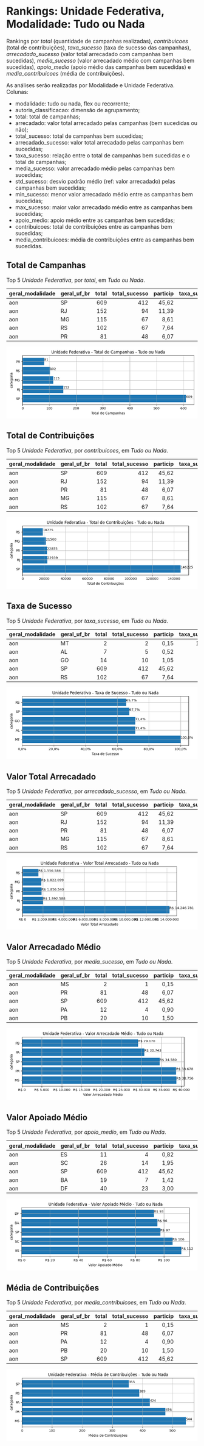 # Rankings: Unidade Federativa, Modalidade: Tudo ou Nada

Rankings por _total_ (quantidade de campanhas realizadas), _contribuicoes_
(total de contribuições), _taxa_sucesso_ (taxa de sucesso das campanhas),
_arrecadado_sucesso_ (valor total arrecadado com campanhas bem sucedidas),
_media_sucesso_ (valor arrecadado médio com campanhas bem sucedidas),
_apoio_medio_ (apoio médio das campanhas bem sucedidas)
e _media_contribuicoes_ (média de contribuições).

As análises serão realizadas por Modalidade e Unidade Federativa. Colunas:

- modalidade: tudo ou nada, flex ou recorrente;
- autoria_classificacao: dimensão de agrupamento;
- total: total de campanhas;
- arrecadado: valor total arrecadado pelas campanhas (bem sucedidas ou não);
- total_sucesso: total de campanhas bem sucedidas;
- arrecadado_sucesso: valor total arrecadado pelas campanhas bem sucedidas;
- taxa_sucesso: relação entre o total de campanhas bem sucedidas e o total de campanhas;
- media_sucesso: valor arrecadado médio pelas campanhas bem sucedidas;
- std_sucesso: desvio padrão médio (ref: valor arrecadado) pelas campanhas bem sucedidas;
- min_sucesso: menor valor arrecadado médio entre as campanhas bem sucedidas;
- max_sucesso: maior valor arrecadado médio entre as campanhas bem sucedidas;
- apoio_medio: apoio médio entre as campanhas bem sucedidas;
- contribuicoes: total de contribuições entre as campanhas bem sucedidas;
- media_contribuicoes: média de contribuições entre as campanhas bem sucedidas.



## Total de Campanhas



<!-- ### Modalidade: Tudo ou Nada -->

<!--Total de Campanhas-->
Top 5 _Unidade Federativa_, por _total_, em _Tudo ou Nada_.


| geral_modalidade   | geral_uf_br   |   total |   total_sucesso |   particip |   taxa_sucesso |   arrecadado_sucesso |   media_sucesso |   std_sucesso |   min_sucesso |   max_sucesso |   apoio_medio |   contribuicoes |   media_contribuicoes |
|:-------------------|:--------------|--------:|----------------:|-----------:|---------------:|---------------------:|----------------:|--------------:|--------------:|--------------:|--------------:|----------------:|----------------------:|
| aon                | SP            |     609 |             412 |      45,62 |          67,65 |          14.246.781,43 |        34.579,57 |      53.785,60 |         94,90 |     679.297,66 |         97,43 |          146.225 |                354,92 |
| aon                | RJ            |     152 |              94 |      11,39 |          61,84 |           1.992.588,12 |        21.197,75 |      24.242,49 |        143,20 |     154.365,98 |         86,86 |           22.939 |                244,03 |
| aon                | MG            |     115 |              67 |       8,61 |          58,26 |           1.822.099,42 |        27.195,51 |      26.573,25 |       1.204,08 |     136.747,60 |         84,51 |           21.560 |                321,79 |
| aon                | RS            |     102 |              67 |       7,64 |          65,69 |           1.556.583,95 |        23.232,60 |      18.896,23 |       1.496,11 |      85.108,68 |         82,91 |           18.775 |                280,22 |
| aon                | PR            |      81 |              48 |       6,07 |          59,26 |           1.856.539,79 |        38.677,91 |      78.534,96 |        792,14 |     537.544,55 |         81,23 |           22.855 |                476,15 |


![Gráfico de barras horizontal com o título "Unidade Federativa - Total de Campanhas - Tudo ou Nada". O eixo X é a dimensão analisada, o eixo Y as categorias](./graficos/notaveis_por_ufbr-total-aon.png "Unidade Federativa - Total de Campanhas - Tudo ou Nada")

## Total de Contribuições



<!-- ### Modalidade: Tudo ou Nada -->

<!--Total de Contribuições-->
Top 5 _Unidade Federativa_, por _contribuicoes_, em _Tudo ou Nada_.


| geral_modalidade   | geral_uf_br   |   total |   total_sucesso |   particip |   taxa_sucesso |   arrecadado_sucesso |   media_sucesso |   std_sucesso |   min_sucesso |   max_sucesso |   apoio_medio |   contribuicoes |   media_contribuicoes |
|:-------------------|:--------------|--------:|----------------:|-----------:|---------------:|---------------------:|----------------:|--------------:|--------------:|--------------:|--------------:|----------------:|----------------------:|
| aon                | SP            |     609 |             412 |      45,62 |          67,65 |          14.246.781,43 |        34.579,57 |      53.785,60 |         94,90 |     679.297,66 |         97,43 |          146.225 |                354,92 |
| aon                | RJ            |     152 |              94 |      11,39 |          61,84 |           1.992.588,12 |        21.197,75 |      24.242,49 |        143,20 |     154.365,98 |         86,86 |           22.939 |                244,03 |
| aon                | PR            |      81 |              48 |       6,07 |          59,26 |           1.856.539,79 |        38.677,91 |      78.534,96 |        792,14 |     537.544,55 |         81,23 |           22.855 |                476,15 |
| aon                | MG            |     115 |              67 |       8,61 |          58,26 |           1.822.099,42 |        27.195,51 |      26.573,25 |       1.204,08 |     136.747,60 |         84,51 |           21.560 |                321,79 |
| aon                | RS            |     102 |              67 |       7,64 |          65,69 |           1.556.583,95 |        23.232,60 |      18.896,23 |       1.496,11 |      85.108,68 |         82,91 |           18.775 |                280,22 |


![Gráfico de barras horizontal com o título "Unidade Federativa - Total de Contribuições - Tudo ou Nada". O eixo X é a dimensão analisada, o eixo Y as categorias](./graficos/notaveis_por_ufbr-contribuicoes-aon.png "Unidade Federativa - Total de Contribuições - Tudo ou Nada")

## Taxa de Sucesso



<!-- ### Modalidade: Tudo ou Nada -->

<!--Taxa de Sucesso-->
Top 5 _Unidade Federativa_, por _taxa_sucesso_, em _Tudo ou Nada_.


| geral_modalidade   | geral_uf_br   |   total |   total_sucesso |   particip |   taxa_sucesso |   arrecadado_sucesso |   media_sucesso |   std_sucesso |   min_sucesso |   max_sucesso |   apoio_medio |   contribuicoes |   media_contribuicoes |
|:-------------------|:--------------|--------:|----------------:|-----------:|---------------:|---------------------:|----------------:|--------------:|--------------:|--------------:|--------------:|----------------:|----------------------:|
| aon                | MT            |       2 |               2 |       0,15 |         100,00 |             16.235,65 |         8.117,82 |       3.144,46 |       5.894,35 |      10.341,30 |         67,93 |             239 |                119,50 |
| aon                | AL            |       7 |               5 |       0,52 |          71,43 |             55.859,26 |        11.171,85 |       3.760,92 |       6.855,80 |      15.562,69 |         72,64 |             769 |                153,80 |
| aon                | GO            |      14 |              10 |       1,05 |          71,43 |            107.857,97 |        10.785,80 |       7.069,02 |        787,10 |      25.867,99 |         55,86 |            1.931 |                193,10 |
| aon                | SP            |     609 |             412 |      45,62 |          67,65 |          14.246.781,43 |        34.579,57 |      53.785,60 |         94,90 |     679.297,66 |         97,43 |          146.225 |                354,92 |
| aon                | RS            |     102 |              67 |       7,64 |          65,69 |           1.556.583,95 |        23.232,60 |      18.896,23 |       1.496,11 |      85.108,68 |         82,91 |           18.775 |                280,22 |


![Gráfico de barras horizontal com o título "Unidade Federativa - Taxa de Sucesso - Tudo ou Nada". O eixo X é a dimensão analisada, o eixo Y as categorias](./graficos/notaveis_por_ufbr-taxa_sucesso-aon.png "Unidade Federativa - Taxa de Sucesso - Tudo ou Nada")

## Valor Total Arrecadado



<!-- ### Modalidade: Tudo ou Nada -->

<!--Valor Total Arrecadado-->
Top 5 _Unidade Federativa_, por _arrecadado_sucesso_, em _Tudo ou Nada_.


| geral_modalidade   | geral_uf_br   |   total |   total_sucesso |   particip |   taxa_sucesso |   arrecadado_sucesso |   media_sucesso |   std_sucesso |   min_sucesso |   max_sucesso |   apoio_medio |   contribuicoes |   media_contribuicoes |
|:-------------------|:--------------|--------:|----------------:|-----------:|---------------:|---------------------:|----------------:|--------------:|--------------:|--------------:|--------------:|----------------:|----------------------:|
| aon                | SP            |     609 |             412 |      45,62 |          67,65 |          14.246.781,43 |        34.579,57 |      53.785,60 |         94,90 |     679.297,66 |         97,43 |          146.225 |                354,92 |
| aon                | RJ            |     152 |              94 |      11,39 |          61,84 |           1.992.588,12 |        21.197,75 |      24.242,49 |        143,20 |     154.365,98 |         86,86 |           22.939 |                244,03 |
| aon                | PR            |      81 |              48 |       6,07 |          59,26 |           1.856.539,79 |        38.677,91 |      78.534,96 |        792,14 |     537.544,55 |         81,23 |           22.855 |                476,15 |
| aon                | MG            |     115 |              67 |       8,61 |          58,26 |           1.822.099,42 |        27.195,51 |      26.573,25 |       1.204,08 |     136.747,60 |         84,51 |           21.560 |                321,79 |
| aon                | RS            |     102 |              67 |       7,64 |          65,69 |           1.556.583,95 |        23.232,60 |      18.896,23 |       1.496,11 |      85.108,68 |         82,91 |           18.775 |                280,22 |


![Gráfico de barras horizontal com o título "Unidade Federativa - Valor Total Arrecadado - Tudo ou Nada". O eixo X é a dimensão analisada, o eixo Y as categorias](./graficos/notaveis_por_ufbr-arrecadado_sucesso-aon.png "Unidade Federativa - Valor Total Arrecadado - Tudo ou Nada")

## Valor Arrecadado Médio



<!-- ### Modalidade: Tudo ou Nada -->

<!--Valor Médio Arrecadado-->
Top 5 _Unidade Federativa_, por _media_sucesso_, em _Tudo ou Nada_.


| geral_modalidade   | geral_uf_br   |   total |   total_sucesso |   particip |   taxa_sucesso |   arrecadado_sucesso |   media_sucesso |   std_sucesso |   min_sucesso |   max_sucesso |   apoio_medio |   contribuicoes |   media_contribuicoes |
|:-------------------|:--------------|--------:|----------------:|-----------:|---------------:|---------------------:|----------------:|--------------:|--------------:|--------------:|--------------:|----------------:|----------------------:|
| aon                | MS            |       2 |               1 |       0,15 |          50,00 |             38.756,00 |        38.756,00 |          0,00 |      38.756,00 |      38.756,00 |         71,24 |             544 |                544,00 |
| aon                | PR            |      81 |              48 |       6,07 |          59,26 |           1.856.539,79 |        38.677,91 |      78.534,96 |        792,14 |     537.544,55 |         81,23 |           22.855 |                476,15 |
| aon                | SP            |     609 |             412 |      45,62 |          67,65 |          14.246.781,43 |        34.579,57 |      53.785,60 |         94,90 |     679.297,66 |         97,43 |          146.225 |                354,92 |
| aon                | PA            |      12 |               4 |       0,90 |          33,33 |            122.971,38 |        30.742,85 |       3.871,10 |      25.693,41 |      34.218,60 |         72,42 |            1.698 |                424,50 |
| aon                | PB            |      20 |              10 |       1,50 |          50,00 |            291.702,89 |        29.170,29 |      16.041,93 |       9.446,95 |      56.551,80 |         74,91 |            3.894 |                389,40 |


![Gráfico de barras horizontal com o título "Unidade Federativa - Valor Arrecadado Médio - Tudo ou Nada". O eixo X é a dimensão analisada, o eixo Y as categorias](./graficos/notaveis_por_ufbr-media_sucesso-aon.png "Unidade Federativa - Valor Arrecadado Médio - Tudo ou Nada")

## Valor Apoiado Médio



<!-- ### Modalidade: Tudo ou Nada -->

<!--Valor Médio Apoiado-->
Top 5 _Unidade Federativa_, por _apoio_medio_, em _Tudo ou Nada_.


| geral_modalidade   | geral_uf_br   |   total |   total_sucesso |   particip |   taxa_sucesso |   arrecadado_sucesso |   media_sucesso |   std_sucesso |   min_sucesso |   max_sucesso |   apoio_medio |   contribuicoes |   media_contribuicoes |
|:-------------------|:--------------|--------:|----------------:|-----------:|---------------:|---------------------:|----------------:|--------------:|--------------:|--------------:|--------------:|----------------:|----------------------:|
| aon                | ES            |      11 |               4 |       0,82 |          36,36 |             72.846,55 |        18.211,64 |      17.231,56 |       1.411,86 |      39.851,60 |        112,24 |             649 |                162,25 |
| aon                | SC            |      26 |              14 |       1,95 |          53,85 |            380.975,10 |        27.212,51 |      24.288,71 |       5.156,31 |      82.775,70 |        106,12 |            3.590 |                256,43 |
| aon                | SP            |     609 |             412 |      45,62 |          67,65 |          14.246.781,43 |        34.579,57 |      53.785,60 |         94,90 |     679.297,66 |         97,43 |          146.225 |                354,92 |
| aon                | BA            |      19 |               7 |       1,42 |          36,84 |            102.481,83 |        14.640,26 |       8.108,09 |       4.203,66 |      28.456,51 |         95,51 |            1.073 |                153,29 |
| aon                | DF            |      40 |              23 |       3,00 |          57,50 |            511.121,61 |        22.222,68 |      16.473,47 |         41,82 |      75.796,33 |         92,98 |            5.497 |                239,00 |


![Gráfico de barras horizontal com o título "Unidade Federativa - Valor Apoiado Médio - Tudo ou Nada". O eixo X é a dimensão analisada, o eixo Y as categorias](./graficos/notaveis_por_ufbr-apoio_medio-aon.png "Unidade Federativa - Valor Apoiado Médio - Tudo ou Nada")

## Média de Contribuições



<!-- ### Modalidade: Tudo ou Nada -->

<!--Média de Contribuições-->
Top 5 _Unidade Federativa_, por _media_contribuicoes_, em _Tudo ou Nada_.


| geral_modalidade   | geral_uf_br   |   total |   total_sucesso |   particip |   taxa_sucesso |   arrecadado_sucesso |   media_sucesso |   std_sucesso |   min_sucesso |   max_sucesso |   apoio_medio |   contribuicoes |   media_contribuicoes |
|:-------------------|:--------------|--------:|----------------:|-----------:|---------------:|---------------------:|----------------:|--------------:|--------------:|--------------:|--------------:|----------------:|----------------------:|
| aon                | MS            |       2 |               1 |       0,15 |          50,00 |             38.756,00 |        38.756,00 |          0,00 |      38.756,00 |      38.756,00 |         71,24 |             544 |                544,00 |
| aon                | PR            |      81 |              48 |       6,07 |          59,26 |           1.856.539,79 |        38.677,91 |      78.534,96 |        792,14 |     537.544,55 |         81,23 |           22.855 |                476,15 |
| aon                | PA            |      12 |               4 |       0,90 |          33,33 |            122.971,38 |        30.742,85 |       3.871,10 |      25.693,41 |      34.218,60 |         72,42 |            1.698 |                424,50 |
| aon                | PB            |      20 |              10 |       1,50 |          50,00 |            291.702,89 |        29.170,29 |      16.041,93 |       9.446,95 |      56.551,80 |         74,91 |            3.894 |                389,40 |
| aon                | SP            |     609 |             412 |      45,62 |          67,65 |          14.246.781,43 |        34.579,57 |      53.785,60 |         94,90 |     679.297,66 |         97,43 |          146.225 |                354,92 |


![Gráfico de barras horizontal com o título "Unidade Federativa - Média de Contribuições - Tudo ou Nada". O eixo X é a dimensão analisada, o eixo Y as categorias](./graficos/notaveis_por_ufbr-media_contribuicoes-aon.png "Unidade Federativa - Média de Contribuições - Tudo ou Nada")

